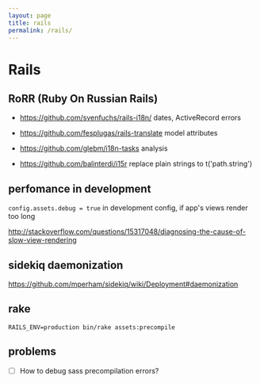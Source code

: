 ```yaml
---
layout: page
title: rails
permalink: /rails/
---
```


# Rails

## RoRR (Ruby On Russian Rails)

- https://github.com/svenfuchs/rails-i18n/ dates, ActiveRecord errors

- https://github.com/fesplugas/rails-translate model attributes

- https://github.com/glebm/i18n-tasks analysis

- https://github.com/balinterdi/i15r replace plain strings to t('path.string')

## perfomance in development

`config.assets.debug = true` in development config, if app's views render too long

http://stackoverflow.com/questions/15317048/diagnosing-the-cause-of-slow-view-rendering

## sidekiq daemonization

https://github.com/mperham/sidekiq/wiki/Deployment#daemonization

## rake

`RAILS_ENV=production bin/rake assets:precompile`

## problems

- [ ] How to debug sass precompilation errors?
